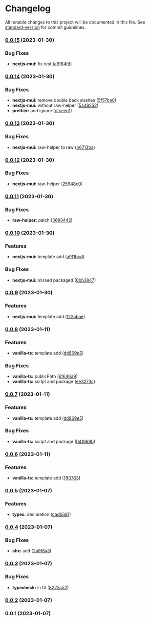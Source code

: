 # Changelog

All notable changes to this project will be documented in this file. See [standard-version](https://github.com/conventional-changelog/standard-version) for commit guidelines.

### [0.0.15](https://github.com/builderhub-platform/create-builderhub-app/compare/v0.0.14...v0.0.15) (2023-01-30)


### Bug Fixes

* **nextjs-mui:** fix rest ([a9f84fd](https://github.com/builderhub-platform/create-builderhub-app/commit/a9f84fdef55ff69789c47def271e975728174cd5))

### [0.0.14](https://github.com/builderhub-platform/create-builderhub-app/compare/v0.0.13...v0.0.14) (2023-01-30)


### Bug Fixes

* **nextjs-mui:** remove double back slashes ([5f57be8](https://github.com/builderhub-platform/create-builderhub-app/commit/5f57be8b60524899d2e47b1f8c9dc8a1e6111085))
* **nextjs-mui:** without raw-helper ([5a49252](https://github.com/builderhub-platform/create-builderhub-app/commit/5a492521197795d3b5449ce8c1391685fbb604fe))
* **prettier:** add ignore ([cfceed1](https://github.com/builderhub-platform/create-builderhub-app/commit/cfceed11962429d217fd05beeae55c74cb4c0ae5))

### [0.0.13](https://github.com/builderhub-platform/create-builderhub-app/compare/v0.0.12...v0.0.13) (2023-01-30)

### Bug Fixes

- **nextjs-mui:** raw-helper to raw ([b6713ba](https://github.com/builderhub-platform/create-builderhub-app/commit/b6713ba9407d4360c1a1563ce274b5ad22ad92b8))

### [0.0.12](https://github.com/builderhub-platform/create-builderhub-app/compare/v0.0.11...v0.0.12) (2023-01-30)

### Bug Fixes

- **nextjs-mui:** raw-helper ([25948c0](https://github.com/builderhub-platform/create-builderhub-app/commit/25948c0c10988b02d4268f7cfd574377704d60bd))

### [0.0.11](https://github.com/builderhub-platform/create-builderhub-app/compare/v0.0.10...v0.0.11) (2023-01-30)

### Bug Fixes

- **raw-helper:** patch ([3688442](https://github.com/builderhub-platform/create-builderhub-app/commit/36884421c182648b2ab58ed0d7157d58f1638ce1))

### [0.0.10](https://github.com/builderhub-platform/create-builderhub-app/compare/v0.0.8...v0.0.10) (2023-01-30)

### Features

- **nextjs-mui:** template add ([a9f1bcd](https://github.com/builderhub-platform/create-builderhub-app/commit/a9f1bcd3648d3089e6ccae73a5e2fca55bf1b6a6))

### Bug Fixes

- **nextjs-mui:** missed packaged ([6bb3847](https://github.com/builderhub-platform/create-builderhub-app/commit/6bb384796df4c1cfef1f368c7f82662908ec3b89))

### [0.0.9](https://github.com/builderhub-platform/create-builderhub-app/compare/v0.0.8...v0.0.9) (2023-01-30)

### Features

- **nextjs-mui:** template add ([f22abae](https://github.com/builderhub-platform/create-builderhub-app/commit/f22abaea3810209c747693272c39cf2202c679e8))

### [0.0.8](https://github.com/builderhub-platform/create-builderhub-app/compare/v0.0.5...v0.0.8) (2023-01-11)

### Features

- **vanilla-ts:** template add ([dd869e5](https://github.com/builderhub-platform/create-builderhub-app/commit/dd869e5aea2ddfb2728905fa018f3e3991542e6d))

### Bug Fixes

- **vanilla-ts:** publicPath ([6f646a9](https://github.com/builderhub-platform/create-builderhub-app/commit/6f646a9288b6a0aafb4b862eedddf94978f3b75a))
- **vanilla-ts:** script and package ([ee3273c](https://github.com/builderhub-platform/create-builderhub-app/commit/ee3273c194976bb7d7ff10aaad1a20ceca09af98))

### [0.0.7](https://github.com/builderhub-platform/create-builderhub-app/compare/v0.0.5...v0.0.7) (2023-01-11)

### Features

- **vanilla-ts:** template add ([dd869e5](https://github.com/builderhub-platform/create-builderhub-app/commit/dd869e5aea2ddfb2728905fa018f3e3991542e6d))

### Bug Fixes

- **vanilla-ts:** script and package ([04f9690](https://github.com/builderhub-platform/create-builderhub-app/commit/04f969025b675bfc702e00c1249817dfc3b0a408))

### [0.0.6](https://github.com/builderhub-platform/create-builderhub-app/compare/v0.0.5...v0.0.6) (2023-01-11)

### Features

- **vanilla-ts:** template add ([1ff3763](https://github.com/builderhub-platform/create-builderhub-app/commit/1ff3763ea81a417ac2457681826b458a79cc1069))

### [0.0.5](https://github.com/builderhub-platform/create-builderhub-app/compare/v0.0.4...v0.0.5) (2023-01-07)

### Features

- **types:** declaration ([cad0691](https://github.com/builderhub-platform/create-builderhub-app/commit/cad0691266a98614965481953b22f2be41c525b8))

### [0.0.4](https://github.com/builderhub-platform/create-builderhub-app/compare/v0.0.3...v0.0.4) (2023-01-07)

### Bug Fixes

- **shx:** add ([2a9f8a3](https://github.com/builderhub-platform/create-builderhub-app/commit/2a9f8a3fc42d741d1d9dde6d9d4eff867be95285))

### [0.0.3](https://github.com/builderhub-platform/create-builderhub-app/compare/v0.0.2...v0.0.3) (2023-01-07)

### Bug Fixes

- **typecheck:** in CI ([8223c52](https://github.com/builderhub-platform/create-builderhub-app/commit/8223c525cc8f6c41ae05828c81eef5901c1ec207))

### [0.0.2](https://github.com/builderhub-platform/create-builderhub-app/compare/v0.0.1...v0.0.2) (2023-01-07)

### 0.0.1 (2023-01-07)
